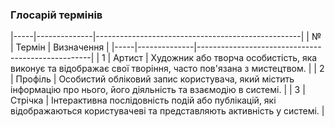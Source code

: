 ### Глосарій термінів
|-----|--------------|---------------------------------------------------|
|  №  | Термін       | Визначення                                        |
|-----|--------------|---------------------------------------------------|
|  1  | Артист      | Художник або творча особистість, яка виконує та відображає свої творіння, часто пов'язана з мистецтвом. |
|  2  | Профіль     | Особистий обліковий запис користувача, який містить інформацію про нього, його діяльність та взаємодію в системі. |
|  3  | Стрічка     | Інтерактивна послідовність подій або публікацій, які відображаються користувачеві та представляють активність у системі. |
